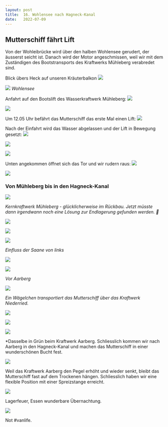 ```yaml
---
layout: post
title:  16. Wohlensee nach Hagneck-Kanal
date:   2022-07-09
---
```


## Mutterschiff fährt Lift ##

Von der Wohleibrücke wird über den halben Wohlensee gerudert, der äusserst seicht ist.
Danach wird der Motor angeschmissen, weil wir mit dem Zuständigen des Bootstransports des Kraftwerks Mühleberg verabredet sind.

Blick übers Heck auf unseren Kräuterbalkon
![](/img/20220711_ms_res__7.jpg)

![](/img/20220711_ms_res__8.jpg)
*Wohlensee*

Anfahrt auf den Bootslift des Wasserkraftwerk Mühleberg:
![](/img/20220711_ms_res__9.jpg)

![](/img/20220711_ms_res__10.jpg)

Um 12.05 Uhr befährt das Mutterschiff das erste Mal einen Lift:
![](/img/20220711_ms_res__11.jpg) 

Nach der Einfahrt wird das Wasser abgelassen und der Lift in Bewegung gesetzt:
![](/img/20220711_ms_res__12.jpg)

![](/img/20220711_ms_res__13.jpg)

![](/img/20220711_ms_res__14.jpg)

Unten angekommen öffnet sich das Tor und wir rudern raus: 
![](/img/20220711_ms_res__15.jpg)

![](/img/20220711_ms0.jpg)

### Von Mühleberg bis in den Hagneck-Kanal ###

![](/img/20220711_ms1.jpg)

*Kernkraftwerk Mühleberg - glücklicherweise im Rückbau. Jetzt müsste dann irgendwann noch eine Lösung zur Endlagerung gefunden werden. 🙈*

![](/img/20220711_ms2.jpg)

![](/img/20220711_ms4.jpg)

![](/img/20220711_ms5.jpg)

*Einfluss der Saane von links*

![](/img/20220711_ms6.jpg)

![](/img/20220711_ms7.jpg)

*Vor Aarberg*

![](/img/20220711_ms9.jpg)

*Ein Wägelchen transportiert das Mutterschiff über das Kraftwerk Niederried.*

![](/img/20220711_ms10.jpg)

![](/img/20220711_ms11.jpg)

![](/img/20220711_ms12.jpg)

*Dasselbe in Grün beim Kraftwerk Aarberg. Schliesslich kommen wir nach Aarberg in den Hagneck-Kanal und machen das Mutterschiff in einer wunderschönen Bucht fest.

![](/img/20220711_ms13.jpg)

Weil das Kraftwerk Aarberg den Pegel erhöht und wieder senkt, bleibt das Mutterschiff fast auf dem Trockenen hängen.
Schliesslich haben wir eine flexible Position mit einer Spreizstange erreicht.

![](/img/20220711_ms14.jpg)

Lagerfeuer, Essen wunderbare Übernachtung.

![](/img/20220711_ms15.jpg)

Not #vanlife.
